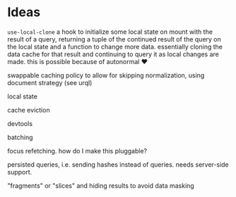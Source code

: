 # Ideas

`use-local-clone` a hook to initialize some local state on mount with the result
of a query, returning a tuple of the continued result of the query on the local
state and a function to change more data. essentially cloning the data cache for
that result and continuing to query it as local changes are made.
this is possible because of autonormal ❤️

swappable caching policy to allow for skipping normalization, using document
strategy (see urql)

local state

cache eviction

devtools

batching

focus refetching. how do I make this pluggable?

persisted queries, i.e. sending hashes instead of queries. needs server-side
support.

"fragments" or "slices" and hiding results to avoid data masking
